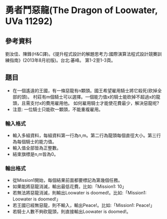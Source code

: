 # 勇者鬥惡龍(The Dragon of Loowater, UVa 11292)
## 參考資料
劉汝佳、陳鋒(H&C譯)。《提升程式設計的解題思考力:國際演算法程式設計競賽訓練指南》(2013年8月初版)。台北:碁峰。
第1-2至1-3頁。
## 題目
* 在一個遙遠的王國，有一條惡龍有n顆頭。國王希望雇用騎士將它殺死(砍掉全部的頭)。
村莊有m個騎士可以選擇。一個能力值x的騎士能砍掉不超過x的龍頭，且需支付x的費用雇用他。
如何雇用騎士才能使花費最少，解決惡龍呢?
* 注意: 一位騎士只能砍一顆頭，不能重複雇用。
### 輸入格式
* 輸入多組資料，每組資料第一行為n,m。第二行為龍頭每個直徑大小。第三行為每個騎士的能力值。
* 輸入值全部皆為正整數。
* 結束旗標是n,m皆為0。
### 輸出格式
* 從Mission1開始，每個結果前面都要標記為第幾個任務。
* 如果能將惡龍消滅，輸出最低花費。比如:「Mission1: 10」
* 若無法將惡龍消滅，則輸出Loowater is doomed!。比如:「Mission1: Loowater is doomed!」
* 若王國已經無惡龍，則不輸入，輸出Peace!。比如:「Mission1: Peace!」
* 若騎士人數不夠砍龍頭，則直接輸出Loowater is doomed!。